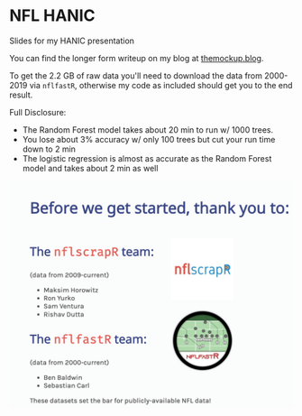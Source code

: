 # NFL HANIC 

Slides for my HANIC presentation

You can find the longer form writeup on my blog at [themockup.blog](https://themockup.blog/).

To get the 2.2 GB of raw data you'll need to download the data from 2000-2019 via `nflfastR`, otherwise my code as included should get you to the end result.

Full Disclosure:
- The Random Forest model takes about 20 min to run w/ 1000 trees.
- You lose about 3% accuracy w/ only 100 trees but cut your run time down to 2 min
- The logistic regression is almost as accurate as the Random Forest model and takes about 2 min as well


![Thank you `nflscrapR` and `nflfastR`](thank_you.png)
